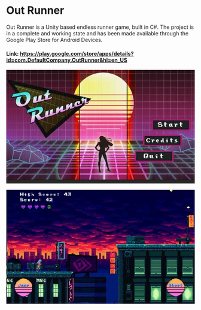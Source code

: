 # Out Runner
Out Runner is a Unity based endless runner game, built in C#. The project is in a complete and working state and has been made available through the Google Play Store for Android Devices. 

#### Link: https://play.google.com/store/apps/details?id=com.DefaultCompany.OutRunner&hl=en_US

![Out Runner 1](/EndoRun/SampleImgs/out.jpg)


![Out Runner 2](/EndoRun/SampleImgs/unnamed.jpg)

